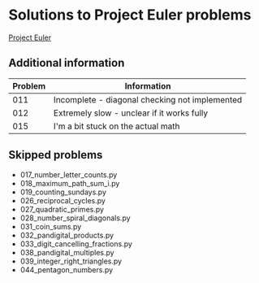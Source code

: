# Solutions to Project Euler problems

[Project Euler](https://projecteuler.net/archives)

## Additional information

| Problem | Information                                    |
| ------- | ---------------------------------------------- |
| 011     | Incomplete - diagonal checking not implemented |
| 012     | Extremely slow - unclear if it works fully     |
| 015     | I'm a bit stuck on the actual math             |

## Skipped problems

- 017_number_letter_counts.py
- 018_maximum_path_sum_i.py
- 019_counting_sundays.py
- 026_reciprocal_cycles.py
- 027_quadratic_primes.py
- 028_number_spiral_diagonals.py
- 031_coin_sums.py
- 032_pandigital_products.py
- 033_digit_cancelling_fractions.py
- 038_pandigital_multiples.py
- 039_integer_right_triangles.py
- 044_pentagon_numbers.py
